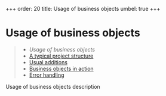 +++
order: 20
title: Usage of business objects
umbel: true
+++

# Usage of business objects

> * _Usage of business objects_
> * [A typical project structure](usage/structure)
> * [Usual additions](usage/additions)
> * [Business objects in action](usage/in-action)
> * [Error handling](usage/errors)

Usage of business objects description
